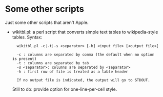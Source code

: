 # Some other scripts

Just some other scripts that aren't Apple.

- wikitbl.pl: a perl script that converts simple text tables to wikipedia-style tables. Syntax:

        wikitbl.pl -c|-t|-s <separator> [-h] <input file> [<output file>]
        
        -c : columns are separated by comma (the default when no option is present)
        -t : columns are separated by tab
        -s <separator>: columns are separated by <separator>
        -h : first row of file is treated as a table header
        
        If no output file is indicated, the output will go to STDOUT.
        
    Still to do: provide option for one-line-per-cell style.

